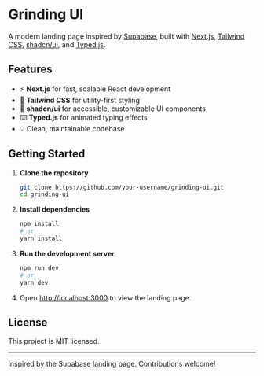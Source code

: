 # Grinding UI

A modern landing page inspired by [Supabase](https://supabase.com/), built with [Next.js](https://nextjs.org/), [Tailwind CSS](https://tailwindcss.com/), [shadcn/ui](https://ui.shadcn.com/), and [Typed.js](https://mattboldt.com/demos/typed-js/).

## Features

- ⚡️ **Next.js** for fast, scalable React development
- 🎨 **Tailwind CSS** for utility-first styling
- 🧩 **shadcn/ui** for accessible, customizable UI components
- ⌨️ **Typed.js** for animated typing effects
- 💡 Clean, maintainable codebase

## Getting Started

1. **Clone the repository**

   ```bash
   git clone https://github.com/your-username/grinding-ui.git
   cd grinding-ui
   ```

2. **Install dependencies**

   ```bash
   npm install
   # or
   yarn install
   ```

3. **Run the development server**

   ```bash
   npm run dev
   # or
   yarn dev
   ```

4. Open [http://localhost:3000](http://localhost:3000) to view the landing page.

## License

This project is MIT licensed.

---

Inspired by the Supabase landing page. Contributions welcome!

